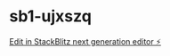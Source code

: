 # sb1-ujxszq

[Edit in StackBlitz next generation editor ⚡️](https://stackblitz.com/~/github.com/lewisrhei/sb1-ujxszq)